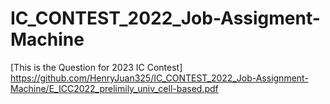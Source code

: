 # IC_CONTEST_2022_Job-Assigment-Machine

[This is the Question for 2023 IC Contest] https://github.com/HenryJuan325/IC_CONTEST_2022_Job-Assignment-Machine/E_ICC2022_prelimily_univ_cell-based.pdf
